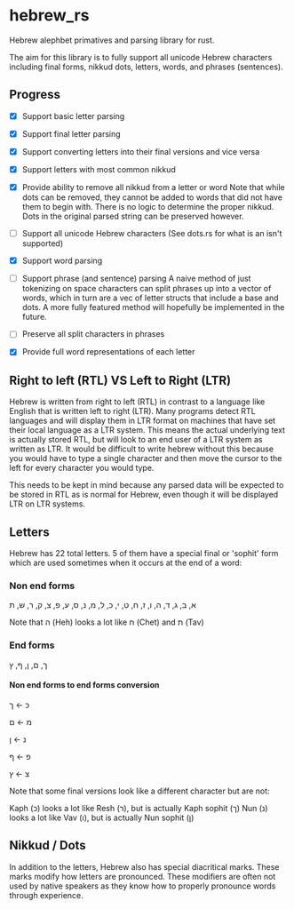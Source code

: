 # hebrew_rs

Hebrew alephbet primatives and parsing library for rust.

The aim for this library is to fully support all unicode Hebrew characters including final forms,
nikkud dots, letters, words, and phrases (sentences).

## Progress

- [x] Support basic letter parsing 
- [x] Support final letter parsing 
- [x] Support converting letters into their final versions and vice versa
- [x] Support letters with most common nikkud 
- [x] Provide ability to remove all nikkud from a letter or word
        Note that while dots can be removed, they cannot be added to words that did not
        have them to begin with. There is no logic to determine the proper nikkud.
        Dots in the original parsed string can be preserved however.

- [ ] Support all unicode Hebrew characters (See dots.rs for what is an isn't supported)
- [x] Support word parsing 
- [ ] Support phrase (and sentence) parsing
        A naive method of just tokenizing on space characters can split phrases up into
        a vector of words, which in turn are a vec of letter structs that include a base
        and dots. A more fully featured method will hopefully be implemented in the future.
- [ ] Preserve all split characters in phrases
- [x] Provide full word representations of each letter


## Right to left (RTL) VS Left to Right (LTR)

Hebrew is written from right to left (RTL) in contrast to a language like English that is
written left to right (LTR). Many programs detect RTL languages and will display them in
LTR format on machines that have set their local language as a LTR system. This means the
actual underlying text is actually stored RTL, but will look to an end user of a LTR system as 
written as LTR. It would be difficult to write hebrew without this because you would have
to type a single character and then move the cursor to the left for every character you would
type.

This needs to be kept in mind because any parsed data will be expected to be stored in RTL as
is normal for Hebrew, even though it will be displayed LTR on LTR systems.


## Letters

Hebrew has 22 total letters. 5 of them have a special final or 'sophit' form which are used
sometimes when it occurs at the end of a word:

### Non end forms

א, ב, ג, ד, ה, ו, ז, ח, ט, י, כ, ל, מ, נ, ס, ע, פ, צ, ק, ר, ש, ת

Note that ה (Heh) looks a lot like ח (Chet) and ת (Tav)


### End forms

ך, ם, ן, ף, ץ


#### Non end forms to end forms conversion

כ ← ך

מ ← ם

נ ← ן

פ ← ף

צ ← ץ

Note that some final versions look like a different character but are not:

 Kaph (כ) looks a lot like Resh (ר), but is actually Kaph sophit (ך)
 Nun (נ) looks a lot like Vav (ו), but is actually Nun sophit (ן)

## Nikkud / Dots

In addition to the letters, Hebrew also has special diacritical marks. These marks modify how
letters are pronounced. These modifiers are often not used by native speakers as they know
how to properly pronounce words through experience.

